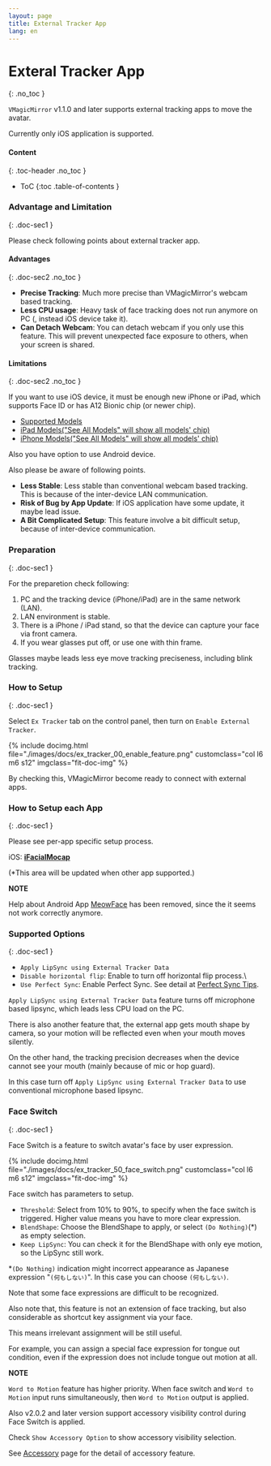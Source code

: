 ```yaml
---
layout: page
title: External Tracker App
lang: en
---
```


# Exteral Tracker App
{: .no_toc }

`VMagicMirror` v1.1.0 and later supports external tracking apps to move the avatar.

Currently only iOS application is supported.

<div class="toc-area" markdown="1">

#### Content
{: .toc-header .no_toc }

* ToC
{:toc .table-of-contents }

</div>

### Advantage and Limitation
{: .doc-sec1 }

Please check following points about external tracker app.

#### Advantages
{: .doc-sec2 .no_toc }

<div class="doc-ul" markdown="1">

- **Precise Tracking**: Much more precise than VMagicMirror's webcam based tracking.
- **Less CPU usage**: Heavy task of face tracking does not run anymore on PC (, instead iOS device take it).
- **Can Detach Webcam**: You can detach webcam if you only use this feature. This will prevent unexpected face exposure to others, when your screen is shared.

</div>

#### Limitations
{: .doc-sec2 .no_toc }

If you want to use iOS device, it must be enough new iPhone or iPad, which supports Face ID or has A12 Bionic chip (or newer chip).

<div class="doc-ul" markdown="1">

- [Supported Models](https://support.apple.com/en-us/HT209183)
- [iPad Models("See All Models" will show all models' chip)](https://www.apple.com/ipad/compare/)
- [iPhone Models("See All Models" will show all models' chip)](https://www.apple.com/iphone/compare/)

</div>

Also you have option to use Android device.


Also please be aware of following points.

<div class="doc-ul" markdown="1">

- **Less Stable**: Less stable than conventional webcam based tracking. This is because of the inter-device LAN communication.
- **Risk of Bug by App Update**: If iOS application have some update, it maybe lead issue.
- **A Bit Complicated Setup**: This feature involve a bit difficult setup, because of inter-device communication.

</div>

### Preparation
{: .doc-sec1 }

For the preparetion check following:

1. PC and the tracking device (iPhone/iPad) are in the same network (LAN).
2. LAN environment is stable.
3. There is a iPhone / iPad stand, so that the device can capture your face via front camera.
4. If you wear glasses put off, or use one with thin frame.

Glasses maybe leads less eye move tracking preciseness, including blink tracking.


### How to Setup
{: .doc-sec1 }

Select `Ex Tracker` tab on the control panel, then turn on `Enable External Tracker`.

<div class="row">
{% include docimg.html file="./images/docs/ex_tracker_00_enable_feature.png" customclass="col l6 m6 s12" imgclass="fit-doc-img" %}
</div>

By checking this, VMagicMirror become ready to connect with external apps.

### How to Setup each App
{: .doc-sec1 }

Please see per-app specific setup process.

iOS: **[iFacialMocap](../external_tracker_ifacialmocap)**

(*This area will be updated when other app supported.)

<div class="note-area" markdown="1">

**NOTE**

Help about Android App [MeowFace](https://play.google.com/store/apps/details?id=com.suvidriel.meowface) has been removed, since the it  seems not work correctly anymore.

</div>



### Supported Options 
{: .doc-sec1 }

<div class="doc-ul" markdown="1">

- `Apply LipSync using External Tracker Data`
- `Disable horizontal flip`: Enable to turn off horizontal flip process.\
- `Use Perfect Sync`: Enable Perfect Sync. See detail at [Perfect Sync Tips](../../tips/perfect_sync).

</div>

`Apply LipSync using External Tracker Data` feature turns off microphone based lipsync, which leads less CPU load on the PC.

There is also another feature that, the external app gets mouth shape by camera, so your motion will be reflected even when your mouth moves silently.

On the other hand, the tracking precision decreases when the device cannot see your mouth (mainly because of mic or hop guard).

In this case turn off `Apply LipSync using External Tracker Data` to use conventional microphone based lipsync.


### Face Switch
{: .doc-sec1 }

Face Switch is a feature to switch avatar's face by user expression.

<div class="row">
{% include docimg.html file="./images/docs/ex_tracker_50_face_switch.png" customclass="col l6 m6 s12" imgclass="fit-doc-img" %}
</div>

Face switch has parameters to setup.

<div class="doc-ul" markdown="1">

- `Threshold`: Select from 10% to 90%, to specify when the face switch is triggered. Higher value means you have to more clear expression.
- `BlendShape`: Choose the BlendShape to apply, or select `(Do Nothing)`(*) as empty selection.
- `Keep LipSync`: You can check it for the BlendShape with only eye motion, so the LipSync still work.

*`(Do Nothing)` indication might incorrect appearance as Japanese expression "`(何もしない)`". In this case you can choose `(何もしない)`.

Note that some face expressions are difficult to be recognized.

Also note that, this feature is not an extension of face tracking, but also considerable as shortcut key assignment via your face.

This means irrelevant assignment will be still useful.

For example, you can assign a special face expression for tongue out condition, even if the expression does not include tongue out motion at all.

<div class="note-area" markdown="1">

**NOTE**

`Word to Motion` feature has higher priority. When face switch and `Word to Motion` input runs simultaneously, then `Word to Motion` output is applied.

</div>

Also v2.0.2 and later version support accessory visibility control during Face Switch is applied.

Check `Show Accessory Option` to show accessory visibility selection.

See [Accessory](../accessory) page for the detail of accessory feature.
